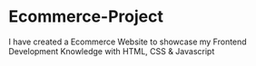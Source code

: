 # Ecommerce-Project
I have created a Ecommerce Website to showcase my Frontend Development Knowledge with HTML, CSS &amp; Javascript
